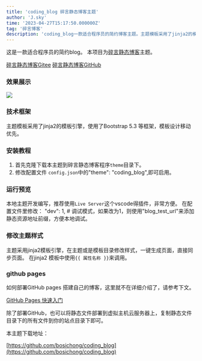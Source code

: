 ```yaml
---
title: 'coding_blog 碎言静态博客主题'
author: 'J.sky'
time: '2023-04-27T15:17:50.000000Z'
tag: '碎言博客'
description: 'coding_blog一款适合程序员的简约博客主题。主题模板采用了jinja2的模板引擎，使用了Bootstrap 5.3 等框架，模板设计移动优先。'
---
```


这是一款适合程序员的简约blog。
本项目为[碎言静态博客](https://github.com/bosichong/suiyan.git)主题。

[碎言静态博客Gitee](https://gitee.com/J_Sky/suiyan)
[碎言静态博客GitHub](https://github.com/bosichong/suiyan.git)

### 效果展示

![](https://suiyan.cc/assets/images/2023/coding-blog.png)


### 技术框架

主题模板采用了jinja2的模板引擎，使用了Bootstrap 5.3 等框架，模板设计移动优先。


### 安装教程

1. 首先克隆下载本主题到碎言静态博客程序`theme`目录下。
2. 修改配置文件 `config.json`中的"theme": "coding_blog",即可启用。


### 运行预览

本地主题开发编写，推荐使用`Live Server`这个vscode得插件，非常方便。
在配置文件里修改：
"dev": 1,  # 调试模式，如果改为1，则使用"blog_test_url"来添加静态资源地址前缀，方便本地调试。

### 修改主题样式

主题采用jinja2模板引擎，在主题或是模板目录修改样式，一键生成页面，直接同步页面。
在jinja2 模板中使用`{{ 属性名称 }}`来调用。

### github pages

如何部署GitHub pages 搭建自己的博客，这里就不在详细介绍了，请参考下文。

[GitHub Pages 快速入门](https://docs.github.com/zh/pages/quickstart)

除了部署GitHub，也可以将静态文件部署到虚拟主机云服务器上，复制静态文件目录下的所有文件到你的站点目录下即可。

本主题下载地址：

[https://github.com/bosichong/coding_blog](https://github.com/bosichong/coding_blog)